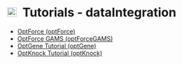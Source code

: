 # <img src="https://king.nuigalway.ie/cobratoolbox/img/icon_design.png" height="22px">&nbsp;&nbsp;Tutorials - dataIntegration

- [OptForce (optForce)](optForce)
- [OptForce GAMS (optForceGAMS)](optForceGAMS)
- [OptGene Tutorial (optGene)](optGene)
- [OptKnock Tutorial (optKnock)](optKnock)